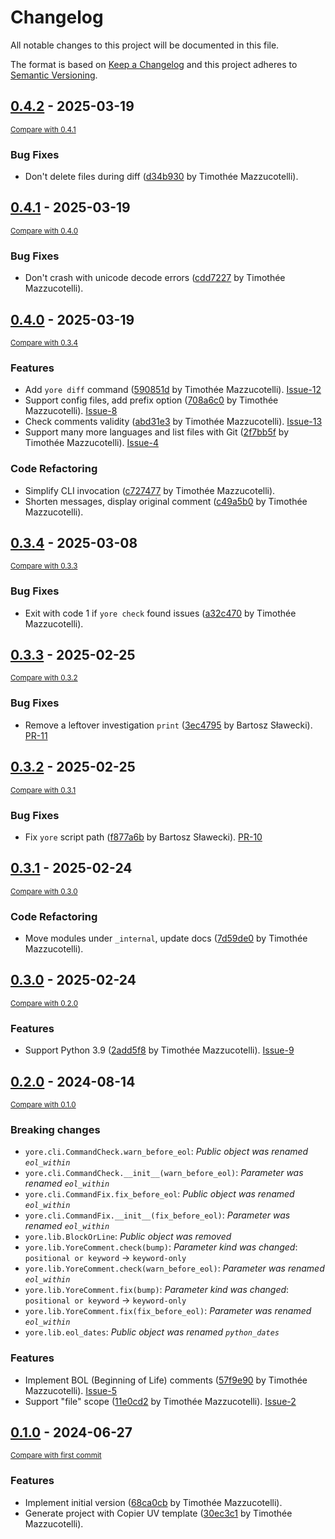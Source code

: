 # Changelog

All notable changes to this project will be documented in this file.

The format is based on [Keep a Changelog](http://keepachangelog.com/en/1.0.0/)
and this project adheres to [Semantic Versioning](http://semver.org/spec/v2.0.0.html).

<!-- insertion marker -->
## [0.4.2](https://github.com/pawamoy/yore/releases/tag/0.4.2) - 2025-03-19

<small>[Compare with 0.4.1](https://github.com/pawamoy/yore/compare/0.4.1...0.4.2)</small>

### Bug Fixes

- Don't delete files during diff ([d34b930](https://github.com/pawamoy/yore/commit/d34b93068ff84a821b90fd4dc03bc529eac01f7b) by Timothée Mazzucotelli).

## [0.4.1](https://github.com/pawamoy/yore/releases/tag/0.4.1) - 2025-03-19

<small>[Compare with 0.4.0](https://github.com/pawamoy/yore/compare/0.4.0...0.4.1)</small>

### Bug Fixes

- Don't crash with unicode decode errors ([cdd7227](https://github.com/pawamoy/yore/commit/cdd7227cf3919c8d008d9089809e01ed878709ef) by Timothée Mazzucotelli).

## [0.4.0](https://github.com/pawamoy/yore/releases/tag/0.4.0) - 2025-03-19

<small>[Compare with 0.3.4](https://github.com/pawamoy/yore/compare/0.3.4...0.4.0)</small>

### Features

- Add `yore diff` command ([590851d](https://github.com/pawamoy/yore/commit/590851d295e77acbf4cb5c7622d2d115c99c1ed3) by Timothée Mazzucotelli). [Issue-12](https://github.com/pawamoy/yore/issues/12)
- Support config files, add prefix option ([708a6c0](https://github.com/pawamoy/yore/commit/708a6c03932355ccb1598e1e028dcf23e17762ec) by Timothée Mazzucotelli). [Issue-8](https://github.com/pawamoy/yore/issues/8)
- Check comments validity ([abd31e3](https://github.com/pawamoy/yore/commit/abd31e3f42616d741c744c578b9b3f72f674e2be) by Timothée Mazzucotelli). [Issue-13](https://github.com/pawamoy/yore/issues/13)
- Support many more languages and list files with Git ([2f7bb5f](https://github.com/pawamoy/yore/commit/2f7bb5fb92e9ad561068bdc8471908e156cae00e) by Timothée Mazzucotelli). [Issue-4](https://github.com/pawamoy/yore/issues/4)

### Code Refactoring

- Simplify CLI invocation ([c727477](https://github.com/pawamoy/yore/commit/c727477ab5afd34922a67637ebe4afd2c0a17dc9) by Timothée Mazzucotelli).
- Shorten messages, display original comment ([c49a5b0](https://github.com/pawamoy/yore/commit/c49a5b0f05d8d62dc74c75b54cccdc6f12a75230) by Timothée Mazzucotelli).

## [0.3.4](https://github.com/pawamoy/yore/releases/tag/0.3.4) - 2025-03-08

<small>[Compare with 0.3.3](https://github.com/pawamoy/yore/compare/0.3.3...0.3.4)</small>

### Bug Fixes

- Exit with code 1 if `yore check` found issues ([a32c470](https://github.com/pawamoy/yore/commit/a32c47073b1aa58971b6ee712a7f3b33e61928c4) by Timothée Mazzucotelli).

## [0.3.3](https://github.com/pawamoy/yore/releases/tag/0.3.3) - 2025-02-25

<small>[Compare with 0.3.2](https://github.com/pawamoy/yore/compare/0.3.2...0.3.3)</small>

### Bug Fixes

- Remove a leftover investigation `print` ([3ec4795](https://github.com/pawamoy/yore/commit/3ec4795e50c5727059e0aceb5b155d5d9067784b) by Bartosz Sławecki). [PR-11](https://github.com/pawamoy/yore/pull/11)

## [0.3.2](https://github.com/pawamoy/yore/releases/tag/0.3.2) - 2025-02-25

<small>[Compare with 0.3.1](https://github.com/pawamoy/yore/compare/0.3.1...0.3.2)</small>

### Bug Fixes

- Fix `yore` script path ([f877a6b](https://github.com/pawamoy/yore/commit/f877a6bff48746724fb1c27c0d5ace378a62f02e) by Bartosz Sławecki). [PR-10](https://github.com/pawamoy/yore/pull/10)

## [0.3.1](https://github.com/pawamoy/yore/releases/tag/0.3.1) - 2025-02-24

<small>[Compare with 0.3.0](https://github.com/pawamoy/yore/compare/0.3.0...0.3.1)</small>

### Code Refactoring

- Move modules under `_internal`, update docs ([7d59de0](https://github.com/pawamoy/yore/commit/7d59de0593a79bb7be46fda3008bae36cb8eadc9) by Timothée Mazzucotelli).

## [0.3.0](https://github.com/pawamoy/yore/releases/tag/0.3.0) - 2025-02-24

<small>[Compare with 0.2.0](https://github.com/pawamoy/yore/compare/0.2.0...0.3.0)</small>

### Features

- Support Python 3.9 ([2add5f8](https://github.com/pawamoy/yore/commit/2add5f8d97dfb043ab5b4bb3afe08e7333392937) by Timothée Mazzucotelli). [Issue-9](https://github.com/pawamoy/yore/issues/9)

## [0.2.0](https://github.com/pawamoy/yore/releases/tag/0.2.0) - 2024-08-14

<small>[Compare with 0.1.0](https://github.com/pawamoy/yore/compare/0.1.0...0.2.0)</small>

### Breaking changes

- `yore.cli.CommandCheck.warn_before_eol`: *Public object was renamed `eol_within`*
- `yore.cli.CommandCheck.__init__(warn_before_eol)`: *Parameter was renamed `eol_within`*
- `yore.cli.CommandFix.fix_before_eol`: *Public object was renamed `eol_within`*
- `yore.cli.CommandFix.__init__(fix_before_eol)`: *Parameter was renamed `eol_within`*
- `yore.lib.BlockOrLine`: *Public object was removed*
- `yore.lib.YoreComment.check(bump)`: *Parameter kind was changed*: `positional or keyword` -> `keyword-only`
- `yore.lib.YoreComment.check(warn_before_eol)`: *Parameter was renamed `eol_within`*
- `yore.lib.YoreComment.fix(bump)`: *Parameter kind was changed*: `positional or keyword` -> `keyword-only`
- `yore.lib.YoreComment.fix(fix_before_eol)`: *Parameter was renamed `eol_within`*
- `yore.lib.eol_dates`: *Public object was renamed `python_dates`*

### Features

- Implement BOL (Beginning of Life) comments ([57f9e90](https://github.com/pawamoy/yore/commit/57f9e90970f4b5a162490d35875e271de00604a7) by Timothée Mazzucotelli). [Issue-5](https://github.com/pawamoy/yore/issues/5)
- Support "file" scope ([11e0cd2](https://github.com/pawamoy/yore/commit/11e0cd21693e553238d6817a7b5c5d76efc1e868) by Timothée Mazzucotelli). [Issue-2](https://github.com/pawamoy/yore/issues/2)

## [0.1.0](https://github.com/pawamoy/yore/releases/tag/0.1.0) - 2024-06-27

<small>[Compare with first commit](https://github.com/pawamoy/yore/compare/30ec3c10ea02e966331124ac8f81ceabe4be46f9...0.1.0)</small>

### Features

- Implement initial version ([68ca0cb](https://github.com/pawamoy/yore/commit/68ca0cbe64ee1d0511c67961051724e5c640a99c) by Timothée Mazzucotelli).
- Generate project with Copier UV template ([30ec3c1](https://github.com/pawamoy/yore/commit/30ec3c10ea02e966331124ac8f81ceabe4be46f9) by Timothée Mazzucotelli).
